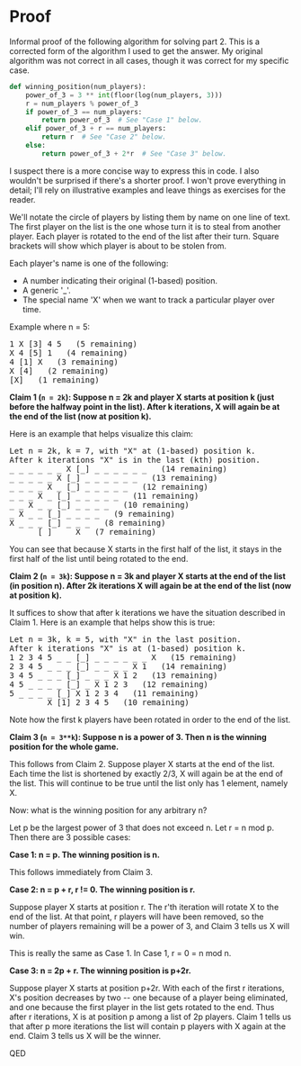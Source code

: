 # Proof

Informal proof of the following algorithm for solving part 2.  This is a corrected form of the algorithm I used to get the answer.  My original algorithm was not correct in all cases, though it was correct for my specific case.

```python
def winning_position(num_players):
	power_of_3 = 3 ** int(floor(log(num_players, 3)))
	r = num_players % power_of_3
	if power_of_3 == num_players:
		return power_of_3  # See "Case 1" below.
	elif power_of_3 + r == num_players:
		return r  # See "Case 2" below.
	else:
		return power_of_3 + 2*r  # See "Case 3" below.
```

I suspect there is a more concise way to express this in code.  I also wouldn't be surprised if there's a shorter proof.  I won't prove everything in detail; I'll rely on illustrative examples and leave things as exercises for the reader.

We'll notate the circle of players by listing them by name on one line of text.  The first player on the list is the one whose turn it is to steal from another player.  Each player is rotated to the end of the list after their turn.  Square brackets will show which player is about to be stolen from.

Each player's name is one of the following:

- A number indicating their original (1-based) position.
- A generic '_'.
- The special name 'X' when we want to track a particular player over time.

Example where n = 5:

<pre>
1 X [3] 4 5   (5 remaining)
X 4 [5] 1   (4 remaining)
4 [1] X   (3 remaining)
X [4]   (2 remaining)
[X]   (1 remaining)
</pre>

**Claim 1 (`n = 2k`): Suppose n = 2k and player X starts at position k (just before the halfway point in the list).  After k iterations, X will again be at the end of the list (now at position k).**

Here is an example that helps visualize this claim:

<pre>
Let n = 2k, k = 7, with "X" at (1-based) position k.
After k iterations "X" is in the last (kth) position.
_ _ _ _ _ _ X [_] _ _ _ _ _ _   (14 remaining)
_ _ _ _ _ X [_] _ _ _ _ _ _   (13 remaining)
_ _ _ _ X _ [_] _ _ _ _ _   (12 remaining)
_ _ _ X _ [_] _ _ _ _ _   (11 remaining)
_ _ X _ _ [_] _ _ _ _   (10 remaining)
_ X _ _ [_] _ _ _ _   (9 remaining)
X _ _ _ [_] _ _ _   (8 remaining)
_ _ _ [_] _ _ X   (7 remaining)
</pre>

You can see that because X starts in the first half of the list, it stays in the first half of the list until being rotated to the end.

**Claim 2 (`n = 3k`): Suppose n = 3k and player X starts at the end of the list (in position n).  After 2k iterations X will again be at the end of the list (now at position k).**

It suffices to show that after k iterations we have the situation described in Claim 1.  Here is an example that helps show this is true:

<pre>
Let n = 3k, k = 5, with "X" in the last position.
After k iterations "X" is at (1-based) position k.
1 2 3 4 5 _ _ [_] _ _ _ _ _ _ X   (15 remaining)
2 3 4 5 _ _ _ [_] _ _ _ _ X 1   (14 remaining)
3 4 5 _ _ _ [_] _ _ _ X 1 2   (13 remaining)
4 5 _ _ _ _ [_] _ X 1 2 3   (12 remaining)
5 _ _ _ _ [_] X 1 2 3 4   (11 remaining)
_ _ _ _ X [1] 2 3 4 5   (10 remaining)
</pre>

Note how the first k players have been rotated in order to the end of the list.

**Claim 3 (`n = 3**k`): Suppose n is a power of 3.  Then n is the winning position for the whole game.**

This follows from Claim 2.  Suppose player X starts at the end of the list.  Each time the list is shortened by exactly 2/3, X will again be at the end of the list.  This will continue to be true until the list only has 1 element, namely X.

Now: what is the winning position for any arbitrary n?

Let p be the largest power of 3 that does not exceed n.  Let r = n mod p.  Then there are 3 possible cases:

**Case 1: n = p.  The winning position is n.**

This follows immediately from Claim 3.

**Case 2: n = p + r, r != 0.  The winning position is r.**

Suppose player X starts at position r.  The r'th iteration will rotate X to the end of the list.  At that point, r players will have been removed, so the number of players remaining will be a power of 3, and Claim 3 tells us X will win.

This is really the same as Case 1.  In Case 1, r = 0 = n mod n.

**Case 3: n = 2p + r.  The winning position is p+2r.**

Suppose player X starts at position p+2r.  With each of the first r iterations, X's position decreases by two -- one because of a player being eliminated, and one because the first player in the list gets rotated to the end.  Thus after r iterations, X is at position p among a list of 2p players.  Claim 1 tells us that after p more iterations the list will contain p players with X again at the end.  Claim 3 tells us X will be the winner.

QED
